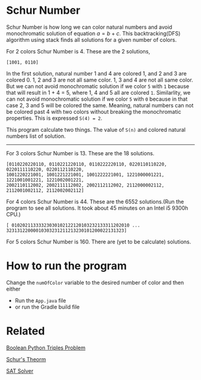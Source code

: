 # Schur Number

Schur Number is how long we can color natural numbers and avoid monochromatic solution of equation $a = b + c$. This backtracking(DFS) algorithm using stack finds all solutions for a given number of colors.

For 2 colors Schur Number is 4. These are the 2 solutions,

    [1001, 0110]

In the first solution, natural number 1 and 4 are colored 1, and 2 and 3 are colored 0. 1, 2 and 3 are not all same color. 1, 3 and 4 are not all same color. But we can not avoid monochromatic solution if we color `5` with `1` because that will result in 1 + 4 = 5, where 1, 4 and 5 all are colored `1`. Similarlity, we can not avoid monochromatic solution if we color `5` with `0` because in that case 2, 3 and 5 will be colored the same. Meaning, natural numbers can not be colored past 4 with two colors without breaking the monochromatic properties. This is expressed `S(4) = 2`.

This program calculate two things. The value of `S(n)` and colored natural numbers list of solution.

--- 

For 3 colors Schur Number is 13. These are the 18 solutions.

    [0110220220110, 0110221220110, 0110222220110, 0220110110220, 0220111110220, 0220112110220, 
    1001220221001, 1001221221001, 1001222221001, 1221000001221, 1221001001221, 1221002001221, 
    2002110112002, 2002111112002, 2002112112002, 2112000002112, 2112001002112, 2112002002112]

For 4 colors Schur Number is 44. These are the 6552 solutions.(Run the program to see all solutions. It took about 45 minutes on an Intel i5 9300h CPU.)

    [ 01020211333323030102122120103232133311202010 ... 32313122000010303231211213230101200022131323]
    
For 5 colors Schur Number is 160. There are (yet to be calculate) solutions.

# How to run the program

Change the `numOfColor` variable to the desired number of color and then either 

- Run the `App.java` file
- or run the Gradle build file

# Related

[Boolean Python Triples Problem](https://en.wikipedia.org/wiki/Boolean_Pythagorean_triples_problem)

[Schur's Theorm](https://en.wikipedia.org/wiki/Schur%27s_theorem)

[SAT Solver](https://en.wikipedia.org/wiki/SAT_solver)
